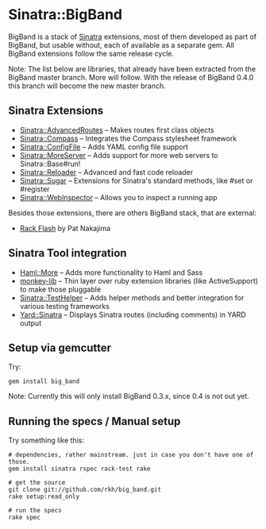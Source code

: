 Sinatra::BigBand
================

BigBand is a stack of [Sinatra](http://sinatrarb.com) extensions, most of them developed as part of BigBand, but usable without,
each of available as a separate gem. All BigBand extensions follow the same release cycle.

Note: The list below are libraries, that already have been extracted from the BigBand master branch. More will follow.
With the release of BigBand 0.4.0 this branch will become the new master branch.

Sinatra Extensions
------------------

* [Sinatra::AdvancedRoutes](http://github.com/rkh/sinatra-advanced-routes) – Makes routes first class objects
* [Sinatra::Compass](http://github.com/rkh/sinatra-compass) – Integrates the Compass stylesheet framework
* [Sinatra::ConfigFile](http://github.com/rkh/sinatra-config-file) – Adds YAML config file support
* [Sinatra::MoreServer](http://github.com/rkh/sinatra-more-server) – Adds support for more web servers to Sinatra::Base#run!
* [Sinatra::Reloader](http://github.com/rkh/sinatra-reloader) – Advanced and fast code reloader
* [Sinatra::Sugar](http://github.com/rkh/sinatra-sugar) – Extensions for Sinatra's standard methods, like #set or #register
* [Sinatra::WebInspector](http://github.com/rkh/sinatra-web-inspector) – Allows you to inspect a running app

Besides those extensions, there are others BigBand stack, that are external:

* [Rack Flash](http://github.com/nakajima/rack-flash) by Pat Nakajima

Sinatra Tool integration
------------------------

* [Haml::More](http://github.com/rkh/sinatra-advanced-routes) – Adds more functionality to Haml and Sass
* [monkey-lib](http://github.com/rkh/monkey-lib) – Thin layer over ruby extension libraries (like ActiveSupport) to make those pluggable
* [Sinatra::TestHelper](http://github.com/rkh/sinatra-test-helper) – Adds helper methods and better integration for various testing frameworks
* [Yard::Sinatra](http://github.com/rkh/yard-sinatra) – Displays Sinatra routes (including comments) in YARD output

Setup via gemcutter
-------------------

Try:

    gem install big_band

Note: Currently this will only install BigBand 0.3.x, since 0.4 is not out yet.

Running the specs / Manual setup
--------------------------------

Try something like this:

    # dependencies, rather mainstream. just in case you don't have one of those.
    gem install sinatra rspec rack-test rake
    
    # get the source
    git clone git://github.com/rkh/big_band.git
    rake setup:read_only
    
    # run the specs
    rake spec
